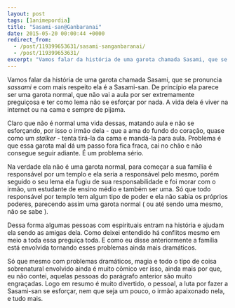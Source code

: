 ```yaml
---
layout: post
tags: [1animepordia]
title: "Sasami-san@Ganbaranai"
date: 2015-05-20 00:00:44 +0000
redirect_from:
  - /post/119399653631/sasami-sanganbaranai/
  - /post/119399653631/
excerpt: "Vamos falar da história de uma garota chamada Sasami, que se pronuncia <i>sassami</i> e com mais respeito ela é a Sasami-san. De princípio ela parece ser uma garota normal, que não vai a aula por ser extremamente preguiçosa e ter como lema não se esforçar por nada. A vida dela é viver na internet ou na cama e sempre de pijama."
---
```


Vamos falar da história de uma garota chamada Sasami, que se pronuncia
*sassami* e com mais respeito ela é a Sasami-san. De princípio ela
parece ser uma garota normal, que não vai a aula por ser extremamente
preguiçosa e ter como lema não se esforçar por nada. A vida dela é viver
na internet ou na cama e sempre de pijama.

Claro que não é normal uma vida dessas, matando aula e não se
esforçando, por isso o irmão dela - que a ama do fundo do coração, quase
como um *stalker* - tenta tirá-la da cama e mandá-la para aula. Problema
é que essa garota mal dá um passo fora fica fraca, cai no chão e não
consegue seguir adiante. É um problema sério.

Na verdade ela não é uma garota normal, para começar a sua família é
responsável por um templo e ela seria a responsável pelo mesmo, porém
seguido o seu lema ela fugiu de sua responsabilidade e foi morar com o
irmão, um estudante de ensino médio e também ser uma. Só que todo
responsável por templo tem algum tipo de poder e ela não sabia os
próprios poderes, parecendo assim uma garota normal ( ou até sendo uma
mesmo, não se sabe ).

Dessa forma algumas pessoas com espirituais entram na história e ajudam
ela sendo as amigas dela. Como deixei entendido há conflitos mesmo em
meio a toda essa preguiça toda. E como eu disse anteriormente a família
está envolvida tornando esses problemas ainda mais dramáticos.

Só que mesmo com problemas dramáticos, magia e todo o tipo de coisa
sobrenatural envolvido ainda é muito cômico ver isso, ainda mais por
que, eu não contei, aquelas pessoas do parágrafo anterior são muito
engraçadas. Logo em resumo é muito divertido, o pessoal, a luta por
fazer a Sasami-san se esforçar, nem que seja um pouco, o irmão
apaixonado nela, e tudo mais.



